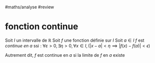#maths/analyse #review 
# fonction continue
Soit $I$ un intervalle de $\mathbb R$
Soit $f$ une fonction définie sur $I$
Soit $a \in I$
$f$ est _continue en $a$_ ssi :
$\forall \varepsilon>0, \exists\eta > 0, \forall x\in I, (|x-a| < \eta \implies |f(x) - f(a)| < \epsilon)$

Autrement dit, $f$ est continue en $a$ si la limite de $f$ en $a$ existe
